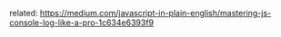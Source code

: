 related:
https://medium.com/javascript-in-plain-english/mastering-js-console-log-like-a-pro-1c634e6393f9
